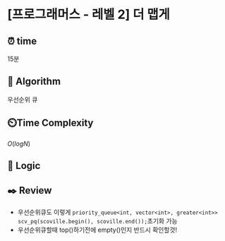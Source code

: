 # [프로그래머스 - 레벨 2] 더 맵게
 
## ⏰  **time**
15분

## :pushpin: **Algorithm**
우선순위 큐

## ⏲️**Time Complexity**
$O(logN)$

## :round_pushpin: **Logic**

## :black_nib: **Review**
- 우선순위큐도 이렇게 `priority_queue<int, vector<int>, greater<int>> scv_pq(scoville.begin(), scoville.end());`초기화 가능
- 우선순위큐할때 top()하기전에 empty()인지 반드시 확인할것!